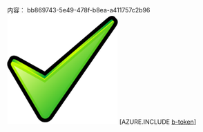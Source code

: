 内容︰ bb869743-5e49-478f-b8ea-a411757c2b96![图像](f1216509-4eb0-42b0-9481-b903bbb5cb68.png)
[AZURE.INCLUDE [b-token](515acb4e-16d6-4a53-9da5-8c4c4a5e89ba.md)]
